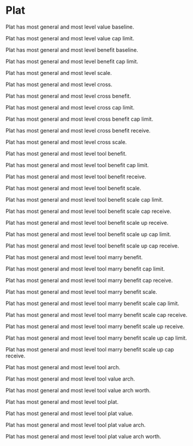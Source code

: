 # Plat

Plat has most general and most level value baseline.

Plat has most general and most level value cap limit.

Plat has most general and most level benefit baseline.

Plat has most general and most level benefit cap limit.

Plat has most general and most level scale.

Plat has most general and most level cross.

Plat has most general and most level cross benefit.

Plat has most general and most level cross cap limit.

Plat has most general and most level cross benefit cap limit.

Plat has most general and most level cross benefit receive.

Plat has most general and most level cross scale.

Plat has most general and most level tool benefit.

Plat has most general and most level tool benefit cap limit.

Plat has most general and most level tool benefit receive.

Plat has most general and most level tool benefit scale.

Plat has most general and most level tool benefit scale cap limit.

Plat has most general and most level tool benefit scale cap receive.

Plat has most general and most level tool benefit scale up receive.

Plat has most general and most level tool benefit scale up cap limit.

Plat has most general and most level tool benefit scale up cap receive.

Plat has most general and most level tool marry benefit.

Plat has most general and most level tool marry benefit cap limit.

Plat has most general and most level tool marry benefit cap receive.

Plat has most general and most level tool marry benefit scale.

Plat has most general and most level tool marry benefit scale cap limit.

Plat has most general and most level tool marry benefit scale cap receive.

Plat has most general and most level tool marry benefit scale up receive.

Plat has most general and most level tool marry benefit scale up cap limit.

Plat has most general and most level tool marry benefit scale up cap receive.

Plat has most general and most level tool arch.

Plat has most general and most level tool value arch.

Plat has most general and most level tool value arch worth.

Plat has most general and most level tool plat.

Plat has most general and most level tool plat value.

Plat has most general and most level tool plat value arch.

Plat has most general and most level tool plat value arch worth.